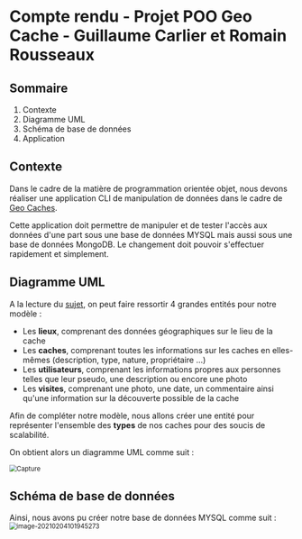 # Compte rendu - Projet POO Geo Cache - Guillaume Carlier et Romain Rousseaux

## Sommaire

1. Contexte
2. Diagramme UML
3. Schéma de base de données
4. Application

## Contexte

Dans le cadre de la matière de programmation orientée objet, nous devons réaliser une application CLI de manipulation de données dans le cadre de [Geo Caches](https://www.geocaching.com/play).

Cette application doit permettre de manipuler et de tester l'accès aux données d'une part sous une base de données MYSQL mais aussi sous une base de données MongoDB. Le changement doit pouvoir s'effectuer rapidement et simplement.

## Diagramme UML

A la lecture du [sujet](https://docs.google.com/document/d/1R0VKU8B_MBwd9IO3zw2xZxOqlmGzq44UGww0qH3eRUc/edit), on peut faire ressortir 4 grandes entités pour notre modèle :

- Les **lieux**, comprenant des données géographiques sur le lieu de la cache
- Les **caches**, comprenant toutes les informations sur les caches en elles-mêmes (description, type, nature, propriétaire ...)
- Les **utilisateurs**, comprenant les informations propres aux personnes telles que leur pseudo, une description ou encore une photo
- Les **visites**, comprenant une photo, une date, un commentaire ainsi qu'une information sur la découverte possible de la cache

Afin de compléter notre modèle, nous allons créer une entité pour représenter l'ensemble des **types** de nos caches pour des soucis de scalabilité.

On obtient alors un diagramme UML comme suit :

<img src="D:\Images\Capture.PNG" alt="Capture" style="zoom:80%;" />

## Schéma de base de données

Ainsi, nous avons pu créer notre base de données MYSQL comme suit : <img src="C:\Users\cyroc\AppData\Roaming\Typora\typora-user-images\image-20210204101945273.png" alt="image-20210204101945273" style="zoom:80%;" />



